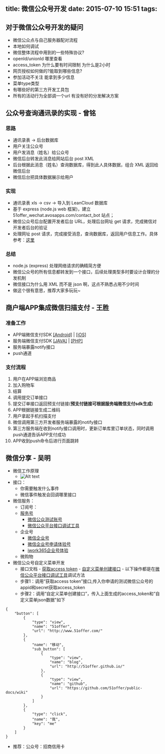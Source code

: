 title: 微信公众号开发
date: 2015-07-10 15:51
tags:
---

## 对于微信公众号开发的疑问

- 微信公众点与自己服务器配对流程
- 本地如何调试
- 微信整体流程中用到的一些特殊协议?
- openId/unionId 哪里查看
- access_token 为什么要有时间限制 为什么是2小时
- 网页授权如何做的?能取到哪些信息?
- 参加活动不关注 能拿到多少信息
- 菜单type类型
- 有哪些好的第三方开发工具包
- 所有的活动行为全部调一个url 有没有好的分发解决方案


## 公众号查询通讯录的实现 - 曾铭

### 思路
- 通讯录表 -> 后台数据库
- 用户关注公众号
- 用户发消息（姓名）给公众号
- 微信后台转发此消息给网站后台 post XML
- 后台根据此消息（姓名）查询数据库，得到此人具体数据，组合 XML 返回给微信后台
- 微信后台把具体数据展示给用户

### 实现
- 通讯录表 xls -> csv -> 导入到 LeanCloud 数据库
- 基于 express (node.js web 框架)，建立 51offer_wechat.avosapps.com/contact_bot 站点；
- 微信公众号后台配置开发者后台 URL，处理后台网址 get 请求，完成微信对开发者后台的验证
- 处理网址 post 请求，完成接受消息，查询数据库，返回用户信息工作。具体参考：[这里](https://github.com/51offer/wechat_bot/commit/25d457c7430d88167d62b053a5d072d588c9c95b)

### 总结
- node.js (express) 处理网络请求的确精简方便
- 微信公众号的所有信息都转发到一个接口，后续处理类型多时要设计合理的分发机制
- 微信接口为什么用 XML 而不是 json 啊，这点不熟悉占用不少时间
- 做这个很有意思，推荐大家多玩玩~

## 商户端APP集成微信扫描支付 - 王胜

### 准备工作

* APP端微信支付SDK
  [[Android]](https://open.weixin.qq.com/cgi-bin/showdocument?action=dir_list&t=resource/res_list&verify=1&id=open1419317784&token=&lang=zh_CN) | [[iOS]](https://open.weixin.qq.com/cgi-bin/showdocument?action=dir_list&t=resource/res_list&verify=1&id=open1419317782&token=&lang=zh_CN)
* 服务端微信支付SDK
  [[JAVA]](https://pay.weixin.qq.com/wiki/doc/api/download/wxpay_scanpay_java_sdk_proj-master.zip) |
  [[PHP]](https://pay.weixin.qq.com/wiki/doc/api/download/WxpayAPI_php_v3.zip)
* 服务端暴露notify接口
* push通道

### 支付流程

1. 用户在APP端浏览商品
2. 加入购物车
3. 结算
4. 调用提交订单接口
5. 提交订单接口返回预支付链接(**预支付链接可根据服务端微信支付sdk生成**)
6. APP根据链接生成二维码
7. 用户拿起手机扫描支付
8. 微信调用第三方开发者服务端暴露的notify接口
9. 第三方服务端在收到notify接口调用时，更新订单库里订单状态，同时调用push通道告诉APP支付成功
10. APP收到push命令后进行页面跳转
 


## 微信分享 - 吴明
- 微信工作原理
  - ![Alt text](http://img.blog.csdn.net/20140823103621745?watermark/2/text/aHR0cDovL2Jsb2cuY3Nkbi5uZXQvR29vZFNob3Q=/font/5a6L5L2T/fontsize/400/fill/I0JBQkFCMA==/dissolve/70/gravity/SouthEast)
- 接口：
    - 你需要触发什么事件
    - 微信事件触发会回调哪里接口
- 微信服务：
  - 订阅号：
  - [服务号](https://mp.weixin.qq.com)
     - [微信公众测试账号](http://mp.weixin.qq.com/debug/cgi-bin/sandbox?t=sandbox/login)
     - [微信公众平台接口调试工具](http://mp.weixin.qq.com/debug)
  - 企业号
     - [微信企业号](https://qy.weixin.qq.com)
     - [微信企业号申请体验号](https://qy.weixin.qq.com/try)
     - [iwork365企业号体验](http://www.iwork365.com/experience)
  - 微购物
 - 微信公众号自定义菜单开发
      - 接口文档
            - [获取access token](http://mp.weixin.qq.com/wiki/11/0e4b294685f817b95cbed85ba5e82b8f.html)
            - [自定义菜单创建接口](http://mp.weixin.qq.com/wiki/13/43de8269be54a0a6f64413e4dfa94f39.html)
            - 以下操作都是在[微信公众平台接口调试工具](http://mp.weixin.qq.com/debug)调试方法
      - 步骤1：调用“获取access token”接口,传入你申请的测试微信公众号的appid和secret获取access_token
      - 步骤2：调用“自定义菜单创建接口”，传入上面生成的access_token和“自定义菜单json数据"如下
  
```
{
    "button": [
        {
            "type": "view", 
            "name": "51offer", 
            "url": "http://www.51offer.com/"
        }, 
        {
            "name": "移动", 
            "sub_button": [
                {
                    "type": "view", 
                    "name": "blog", 
                    "url": "http://51offer.github.io/"
                }, 
                {
                    "type": "view", 
                    "name": "github", 
                    "url": "https://github.com/51offer/public-docs/wiki"
                }
            ]
        }, 
        {
            "type": "click", 
            "name": "我", 
            "key": "me"
        }
    ]
}
```

- 推荐：公众号：招商信用卡
